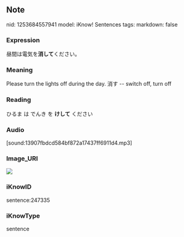 ## Note
nid: 1253684557941
model: iKnow! Sentences
tags: 
markdown: false

### Expression
昼間は電気を<b>消して</b>ください。

### Meaning
Please turn the lights off during the day.
消す -- switch off, turn off

### Reading
ひるま は でんき を <b>けして</b> ください

### Audio
[sound:13907fbdcd584bf872a17437ff6911d4.mp3]

### Image_URI
<img src="9489ca5f9c408d12ff0143d3d5da33c7.jpg">

### iKnowID
sentence:247335

### iKnowType
sentence
